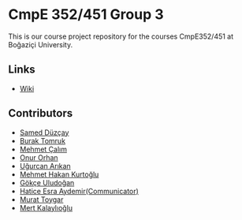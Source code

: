# CmpE 352/451 Group 3

This is our course project repository for the courses CmpE352/451 at Boğaziçi University.

## Links
- [Wiki](https://github.com/bounswe/bounswe2017group3/wiki)

## Contributors
- [Samed Düzçay](https://github.com/bounswe/bounswe2017group3/wiki/Samed-D%C3%BCz%C3%A7ay)
- [Burak Tomruk](https://github.com/bounswe/bounswe2017group3/wiki/Burak-Tomruk)
- [Mehmet Çalım](https://github.com/bounswe/bounswe2017group3/wiki/Mehmet-%C3%87al%C4%B1m)
- [Onur Orhan](https://github.com/bounswe/bounswe2017group3/wiki/Onur-Orhan)
- [Uğurcan Arıkan](https://github.com/bounswe/bounswe2017group3/wiki/U%C4%9Furcan-Ar%C4%B1kan)
- [Mehmet Hakan Kurtoğlu](https://github.com/bounswe/bounswe2017group3/wiki/Mehmet-Hakan-Kurto%C4%9Flu)
- [Gökçe Uludoğan](https://github.com/bounswe/bounswe2017group3/wiki/Gökçe-Uludoğan)
- [Hatice Esra Aydemir(Communicator)](https://github.com/bounswe/bounswe2017group3/wiki/Hatice-Esra-Aydemir-(Communicator))
- [Murat Toygar](https://github.com/bounswe/bounswe2017group3/wiki/Murat-Toygar)
- [Mert Kalaylıoğlu](https://github.com/bounswe/bounswe2017group3/wiki/Mert-Kalayl%C4%B1o%C4%9Flu)
